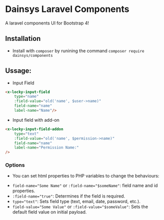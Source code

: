 # Dainsys Laravel Components  
A laravel components UI for Bootstrap 4!
## Installation
* Install with `composer` by runining the command `composer require dainsys/components`
## Ussage:
* Input Field
````html
<x-locky-input-field 
    type="name"
    :field-value="old('name', $user->name)" 
    field-name="name" 
    label-name="Name"/>
````
* Input field with add-on
````html    
<x-locky-input-field-addon
    type="text"
    :field-value="old('name', $permission->name)" 
    field-name="name" 
    label-name="Permission Name:"
/>
````
### Options
* You can set html properties to PHP variables to change the behaviours:
- `field-name="Some Name"` or `:field-name="$someName"`: field name and id properties.
-  `:field-name="true"`: Determines if the field is required.
- `type="text"`: Sets field type (text, email, date, password, etc.).
- `field-value="Some Value"` or `:field-value="$someValue"`: Sets the default field value on initial payload.
